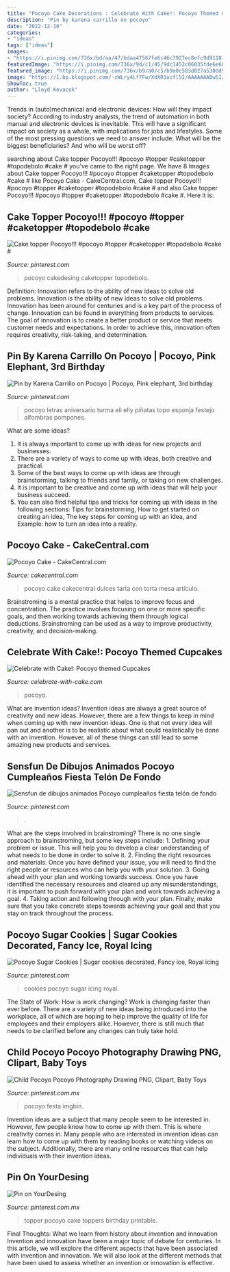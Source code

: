 ```yaml
---
title: "Pocoyo Cake Decorations : Celebrate With Cake!: Pocoyo Themed Cupcakes"
description: "Pin by karena carrillo on pocoyo"
date: "2022-12-10"
categories:
- "ideas"
tags: ["ideas"]
images:
- "https://i.pinimg.com/736x/bd/aa/47/bdaa47567fe6c46c7927ec8efc9d9118.jpg"
featuredImage: "https://i.pinimg.com/736x/9d/c1/45/9dc1452c06035fde6e60ef6a75afe34c.jpg"
featured_image: "https://i.pinimg.com/736x/b9/a0/c5/b9a0c583d027a530dd9d41f56b359a31.jpg"
image: "https://1.bp.blogspot.com/-zWLry4Lf7Fw/XdXR1ucfl5I/AAAAAAABw5I/EJPlGgcADigXVryWyYBKKj0aDCLulF8GQCLcBGAsYHQ/s1600/IMG_20191108_145023_new.jpg"
ShowToc: true
author: "Lloyd Kovacek"
---
```



Trends in (auto)mechanical and electronic devices: How will they impact society?
According to industry analysts, the trend of automation in both manual and electronic devices is inevitable. This will have a significant impact on society as a whole, with implications for jobs and lifestyles. Some of the most pressing questions we need to answer include: What will be the biggest beneficiaries? And who will be worst off?

	

		
searching about Cake topper Pocoyo!!! #pocoyo #topper #caketopper #topodebolo #cake # you've came to the right page. We have 8 Images about Cake topper Pocoyo!!! #pocoyo #topper #caketopper #topodebolo #cake # like Pocoyo Cake - CakeCentral.com, Cake topper Pocoyo!!! #pocoyo #topper #caketopper #topodebolo #cake # and also Cake topper Pocoyo!!! #pocoyo #topper #caketopper #topodebolo #cake #. Here it is:
		
    
## Cake Topper Pocoyo!!! #pocoyo #topper #caketopper #topodebolo #cake #

<img loading=lazy src="https://i.pinimg.com/736x/9d/c1/45/9dc1452c06035fde6e60ef6a75afe34c.jpg" onerror="this.onerror=null;this.src='https://tse4.mm.bing.net/th?id=OIP.ZcjzKHv77lRyMVbJXTTgGQHaH_&amp;pid=15.1';" alt="Cake topper Pocoyo!!! #pocoyo #topper #caketopper #topodebolo #cake #">

_Source: pinterest.com_

>pocoyo cakedesing caketopper topodebolo. 

	

Definition: Innovation refers to the ability of new ideas to solve old problems.
Innovation is the ability of new ideas to solve old problems. Innovation has been around for centuries and is a key part of the process of change. Innovation can be found in everything from products to services. The goal of innovation is to create a better product or service that meets customer needs and expectations. In order to achieve this, innovation often requires creativity, risk-taking, and determination.

    
## Pin By Karena Carrillo On Pocoyo | Pocoyo, Pink Elephant, 3rd Birthday

<img loading=lazy src="https://i.pinimg.com/736x/b9/a0/c5/b9a0c583d027a530dd9d41f56b359a31.jpg" onerror="this.onerror=null;this.src='https://tse2.mm.bing.net/th?id=OIP.W2FnowJHNjoOtT3sMVc3sQHaKF&amp;pid=15.1';" alt="Pin by Karena Carrillo on Pocoyo | Pocoyo, Pink elephant, 3rd birthday">

_Source: pinterest.com_

>pocoyo letras aniversario turma eli elly piñatas topo esponja festejo alfombras pompones. 

	

What are some ideas?
1. It is always important to come up with ideas for new projects and businesses. 
2. There are a variety of ways to come up with ideas, both creative and practical. 
3. Some of the best ways to come up with ideas are through brainstorming, talking to friends and family, or taking on new challenges. 
4. It is important to be creative and come up with ideas that will help your business succeed. 
5. You can also find helpful tips and tricks for coming up with ideas in the following sections: Tips for brainstorming, How to get started on creating an idea, The key steps for coming up with an idea, and Example: how to turn an idea into a reality.

    
## Pocoyo Cake - CakeCentral.com

<img loading=lazy src="https://cdn001.cakecentral.com/gallery/2015/03/900_886558Chio_pocoyo-cake.jpg" onerror="this.onerror=null;this.src='https://tse4.mm.bing.net/th?id=OIP.yz_rnPkb6sW4kI84ywy7iQHaH_&amp;pid=15.1';" alt="Pocoyo Cake - CakeCentral.com">

_Source: cakecentral.com_

>pocoyo cake cakecentral dulces tarta con torta mesa artículo. 

	

Brainstroming is a mental practice that helps to improve focus and concentration. The practice involves focusing on one or more specific goals, and then working towards achieving them through logical deductions. Brainstroming can be used as a way to improve productivity, creativity, and decision-making.

    
## Celebrate With Cake!: Pocoyo Themed Cupcakes

<img loading=lazy src="https://1.bp.blogspot.com/-zWLry4Lf7Fw/XdXR1ucfl5I/AAAAAAABw5I/EJPlGgcADigXVryWyYBKKj0aDCLulF8GQCLcBGAsYHQ/s1600/IMG_20191108_145023_new.jpg" onerror="this.onerror=null;this.src='https://tse4.mm.bing.net/th?id=OIP.SmjL7M0WgARCDilWnGDQ0QHaFq&amp;pid=15.1';" alt="Celebrate with Cake!: Pocoyo themed Cupcakes">

_Source: celebrate-with-cake.com_

>pocoyo. 

	

What are invention ideas?
Invention ideas are always a great source of creativity and new ideas. However, there are a few things to keep in mind when coming up with new invention ideas. One is that not every idea will pan out and another is to be realistic about what could realistically be done with an invention. However, all of these things can still lead to some amazing new products and services.

    
## Sensfun De Dibujos Animados Pocoyo Cumpleaños Fiesta Telón De Fondo

<img loading=lazy src="https://i.pinimg.com/736x/f6/99/c0/f699c09d786f2ec29bc96cb286b532a2.jpg" onerror="this.onerror=null;this.src='https://tse4.mm.bing.net/th?id=OIP.6Xfxs3PwOzmEXzanp16RXgHaFC&amp;pid=15.1';" alt="Sensfun de dibujos animados Pocoyo cumpleaños fiesta telón de fondo">

_Source: pinterest.com_

>. 

	

What are the steps involved in brainstroming?
There is no one single approach to brainstroming, but some key steps include: 1. Defining your problem or issue. This will help you to develop a clear understanding of what needs to be done in order to solve it. 2. Finding the right resources and materials. Once you have defined your issue, you will need to find the right people or resources who can help you with your solution. 3. Going ahead with your plan and working towards success. Once you have identified the necessary resources and cleared up any misunderstandings, it is important to push forward with your plan and work towards achieving a goal. 4. Taking action and following through with your plan. Finally, make sure that you take concrete steps towards achieving your goal and that you stay on track throughout the process.

    
## Pocoyo Sugar Cookies | Sugar Cookies Decorated, Fancy Ice, Royal Icing

<img loading=lazy src="https://i.pinimg.com/736x/cb/7c/ac/cb7cac6f9e44f585538cd67815b72352.jpg" onerror="this.onerror=null;this.src='https://tse2.mm.bing.net/th?id=OIP.IVu5J06s60iPRrKpcmT0dAHaFj&amp;pid=15.1';" alt="Pocoyo Sugar Cookies | Sugar cookies decorated, Fancy ice, Royal icing">

_Source: pinterest.com_

>cookies pocoyo sugar icing royal. 

	

The State of Work: How is work changing?
Work is changing faster than ever before. There are a variety of new ideas being introduced into the workplace, all of which are hoping to help improve the quality of life for employees and their employers alike. However, there is still much that needs to be clarified before any changes can truly take hold.

    
## Child Pocoyo Pocoyo Photography Drawing PNG, Clipart, Baby Toys

<img loading=lazy src="https://i.pinimg.com/736x/bd/aa/47/bdaa47567fe6c46c7927ec8efc9d9118.jpg" onerror="this.onerror=null;this.src='https://tse1.mm.bing.net/th?id=OIP.eOaRpbj6ioqEZvK_GSsfCwHaJT&amp;pid=15.1';" alt="Child Pocoyo Pocoyo Photography Drawing PNG, Clipart, Baby Toys">

_Source: pinterest.com.mx_

>pocoyo festa imgbin. 

	

Invention ideas are a subject that many people seem to be interested in. However, few people know how to come up with them. This is where creativity comes in. Many people who are interested in invention ideas can learn how to come up with them by reading books or watching videos on the subject. Additionally, there are many online resources that can help individuals with their invention ideas.

    
## Pin On YourDesing

<img loading=lazy src="https://i.pinimg.com/736x/46/e8/39/46e8391b5bdc41096afa745a3737dea2.jpg" onerror="this.onerror=null;this.src='https://tse2.mm.bing.net/th?id=OIP.p0R4Dqblby6IOL0dB6TfYgHaJl&amp;pid=15.1';" alt="Pin on YourDesing">

_Source: pinterest.com.mx_

>topper pocoyo cake toppers birthday printable. 

	

Final Thoughts: What we learn from history about invention and innovation
Invention and innovation have been a major topic of debate for centuries. In this article, we will explore the different aspects that have been associated with invention and innovation. We will also look at the different methods that have been used to assess whether an invention or innovation is effective.

